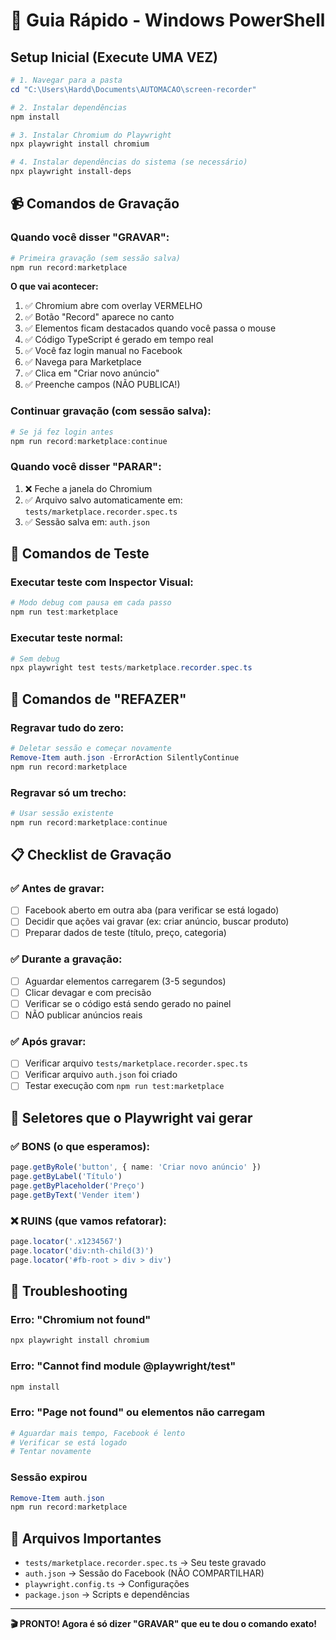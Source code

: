 # 🚀 Guia Rápido - Windows PowerShell

## Setup Inicial (Execute UMA VEZ)

```powershell
# 1. Navegar para a pasta
cd "C:\Users\Hardd\Documents\AUTOMACAO\screen-recorder"

# 2. Instalar dependências
npm install

# 3. Instalar Chromium do Playwright
npx playwright install chromium

# 4. Instalar dependências do sistema (se necessário)
npx playwright install-deps
```

## 📹 Comandos de Gravação

### Quando você disser "GRAVAR":
```powershell
# Primeira gravação (sem sessão salva)
npm run record:marketplace
```

**O que vai acontecer:**
1. ✅ Chromium abre com overlay VERMELHO
2. ✅ Botão "Record" aparece no canto
3. ✅ Elementos ficam destacados quando você passa o mouse
4. ✅ Código TypeScript é gerado em tempo real
5. ✅ Você faz login manual no Facebook
6. ✅ Navega para Marketplace
7. ✅ Clica em "Criar novo anúncio"
8. ✅ Preenche campos (NÃO PUBLICA!)

### Continuar gravação (com sessão salva):
```powershell
# Se já fez login antes
npm run record:marketplace:continue
```

### Quando você disser "PARAR":
1. ❌ Feche a janela do Chromium
2. ✅ Arquivo salvo automaticamente em: `tests/marketplace.recorder.spec.ts`
3. ✅ Sessão salva em: `auth.json`

## 🧪 Comandos de Teste

### Executar teste com Inspector Visual:
```powershell
# Modo debug com pausa em cada passo
npm run test:marketplace
```

### Executar teste normal:
```powershell
# Sem debug
npx playwright test tests/marketplace.recorder.spec.ts
```

## 🔄 Comandos de "REFAZER"

### Regravar tudo do zero:
```powershell
# Deletar sessão e começar novamente
Remove-Item auth.json -ErrorAction SilentlyContinue
npm run record:marketplace
```

### Regravar só um trecho:
```powershell
# Usar sessão existente
npm run record:marketplace:continue
```

## 📋 Checklist de Gravação

### ✅ Antes de gravar:
- [ ] Facebook aberto em outra aba (para verificar se está logado)
- [ ] Decidir que ações vai gravar (ex: criar anúncio, buscar produto)
- [ ] Preparar dados de teste (título, preço, categoria)

### ✅ Durante a gravação:
- [ ] Aguardar elementos carregarem (3-5 segundos)
- [ ] Clicar devagar e com precisão
- [ ] Verificar se o código está sendo gerado no painel
- [ ] NÃO publicar anúncios reais

### ✅ Após gravar:
- [ ] Verificar arquivo `tests/marketplace.recorder.spec.ts`
- [ ] Verificar arquivo `auth.json` foi criado
- [ ] Testar execução com `npm run test:marketplace`

## 🎯 Seletores que o Playwright vai gerar

### ✅ BONS (o que esperamos):
```typescript
page.getByRole('button', { name: 'Criar novo anúncio' })
page.getByLabel('Título')
page.getByPlaceholder('Preço')
page.getByText('Vender item')
```

### ❌ RUINS (que vamos refatorar):
```typescript
page.locator('.x1234567')
page.locator('div:nth-child(3)')
page.locator('#fb-root > div > div')
```

## 🚨 Troubleshooting

### Erro: "Chromium not found"
```powershell
npx playwright install chromium
```

### Erro: "Cannot find module @playwright/test"
```powershell
npm install
```

### Erro: "Page not found" ou elementos não carregam
```powershell
# Aguardar mais tempo, Facebook é lento
# Verificar se está logado
# Tentar novamente
```

### Sessão expirou
```powershell
Remove-Item auth.json
npm run record:marketplace
```

## 📁 Arquivos Importantes

- `tests/marketplace.recorder.spec.ts` → Seu teste gravado
- `auth.json` → Sessão do Facebook (NÃO COMPARTILHAR)
- `playwright.config.ts` → Configurações
- `package.json` → Scripts e dependências

---

**🎬 PRONTO! Agora é só dizer "GRAVAR" que eu te dou o comando exato!**